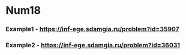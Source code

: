 # Num18
### Example1 - https://inf-ege.sdamgia.ru/problem?id=35907

### Example2 - https://inf-ege.sdamgia.ru/problem?id=36031
